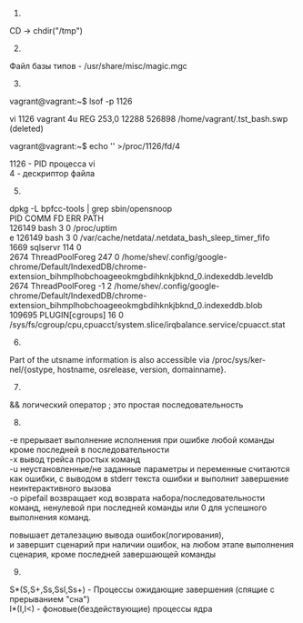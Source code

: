 1.
CD -> chdir("/tmp")<br> 

2.
Файл базы типов - /usr/share/misc/magic.mgc<br>

3.
vagrant@vagrant:\~$ lsof -p 1126<br>

vi      1126 vagrant    4u   REG  253,0    12288  526898 /home/vagrant/.tst_bash.swp (deleted)<br>

vagrant@vagrant:\~$ echo '' >/proc/1126/fd/4<br>


1126 - PID процесса vi<br>
4 - дескриптор файла<br>

5.
dpkg -L bpfcc-tools | grep sbin/opensnoop<br>
PID    COMM               FD ERR PATH<br>
126149 bash                3   0 /proc/uptim<br>e
126149 bash                3   0 /var/cache/netdata/.netdata_bash_sleep_timer_fifo<br>
1669   sqlservr          114   0 <br>
2674   ThreadPoolForeg   247   0 /home/shev/.config/google-chrome/Default/IndexedDB/chrome-extension_bihmplhobchoageeokmgbdihknkjbknd_0.indexeddb.leveldb<br>
2674   ThreadPoolForeg    -1   2 /home/shev/.config/google-chrome/Default/IndexedDB/chrome-extension_bihmplhobchoageeokmgbdihknkjbknd_0.indexeddb.blob<br>
109695 PLUGIN[cgroups]    16   0 /sys/fs/cgroup/cpu,cpuacct/system.slice/irqbalance.service/cpuacct.stat<br>

6.
Part of the utsname information is also accessible  via  /proc/sys/ker‐<br>
nel/{ostype, hostname, osrelease, version, domainname}.<br>

7.
&& логический оператор ; это простая последовательность<br>

8.
-e прерывает выполнение исполнения при ошибке любой команды кроме последней в последовательности <br>
-x вывод трейса простых команд <br>
-u неустановленные/не заданные параметры и переменные считаются как ошибки, с выводом в stderr текста ошибки и выполнит завершение неинтерактивного вызова<br>
-o pipefail возвращает код возврата набора/последовательности команд, ненулевой при последней команды или 0 для успешного выполнения команд.<br>

повышает деталезацию вывода ошибок(логирования), <br>
и завершит сценарий при наличии ошибок, на любом этапе выполнения сценария, кроме последней завершающей команды<br>

9.
S*(S,S+,Ss,Ssl,Ss+) - Процессы ожидающие завершения (спящие с прерыванием "сна")<br>
I*(I,I<) - фоновые(бездействующие) процессы ядра<br>	

